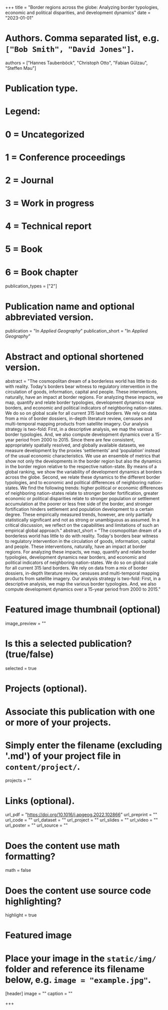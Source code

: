 +++
title = "Border regions across the globe: Analyzing border typologies, economic and political disparities, and development dynamics"
date = "2023-01-01"
  
# Authors. Comma separated list, e.g. `["Bob Smith", "David Jones"]`.
authors = ["Hannes Taubenböck", "Christoph Otto", "Fabian Gülzau", "Steffen Mau"]
  
# Publication type.
# Legend:
# 0 = Uncategorized
# 1 = Conference proceedings
# 2 = Journal
# 3 = Work in progress
# 4 = Technical report
# 5 = Book
# 6 = Book chapter
publication_types = ["2"]
  
# Publication name and optional abbreviated version.
publication = "In *Applied Geography*"
publication_short = "In *Applied Geography*"
  
# Abstract and optional shortened version.
abstract = "The cosmopolitan dream of a borderless world has little to do with reality. Today's borders bear witness to regulatory intervention in the circulation of goods, information, capital and people. These interventions, naturally, have an impact at border regions. For analyzing these impacts, we map, quantify and relate border typologies, development dynamics near borders, and economic and political indicators of neighboring nation-states. We do so on global scale for all current 315 land borders. We rely on data from a mix of border dossiers, in-depth literature review, censuses and multi-temporal mapping products from satellite imagery. Our analysis strategy is two-fold: First, in a descriptive analysis, we map the various border typologies. And, we also compute development dynamics over a 15-year period from 2000 to 2015. Since there are few consistent, appropriately spatially resolved, and globally available datasets, we measure development by the proxies ‘settlements’ and ‘population’ instead of the usual economic characteristics. We use an ensemble of metrics that show not only the developments in the border region but also the dynamics in the border region relative to the respective nation-state. By means of a global ranking, we show the variability of development dynamics at borders across the globe. Second, we relate these dynamics to the different border typologies, and to economic and political differences of neighboring nation-states. We find the following trends: higher political or economic differences of neighboring nation-states relate to stronger border fortification, greater economic or political disparities relate to stronger population or settlement accumulation at the poorer or less free side of the border, and stronger fortification hinders settlement and population development to a certain degree. These empirically measured trends, however, are only partially statistically significant and not as strong or unambiguous as assumed. In a critical discussion, we reflect on the capabilities and limitations of such an empirical global approach."
abstract_short = "The cosmopolitan dream of a borderless world has little to do with reality. Today's borders bear witness to regulatory intervention in the circulation of goods, information, capital and people. These interventions, naturally, have an impact at border regions. For analyzing these impacts, we map, quantify and relate border typologies, development dynamics near borders, and economic and political indicators of neighboring nation-states. We do so on global scale for all current 315 land borders. We rely on data from a mix of border dossiers, in-depth literature review, censuses and multi-temporal mapping products from satellite imagery. Our analysis strategy is two-fold: First, in a descriptive analysis, we map the various border typologies. And, we also compute development dynamics over a 15-year period from 2000 to 2015."
  
# Featured image thumbnail (optional)
image_preview = ""
  
# Is this a selected publication? (true/false)
selected = true
  
# Projects (optional).
#   Associate this publication with one or more of your projects.
#   Simply enter the filename (excluding '.md') of your project file in `content/project/`.
projects = ""
  
# Links (optional).
url_pdf = "https://doi.org/10.1016/j.apgeog.2022.102866"
url_preprint = ""
url_code = ""
url_dataset = ""
url_project = ""
url_slides = ""
url_video = ""
url_poster = ""
url_source = ""
  
# Does the content use math formatting?
math = false
  
# Does the content use source code highlighting?
highlight = true
  
# Featured image
# Place your image in the `static/img/` folder and reference its filename below, e.g. `image = "example.jpg"`.
[header]
image = ""
caption = ""
  
+++
